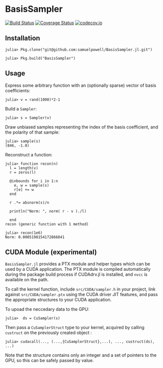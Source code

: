 # BasisSampler

[![Build Status](https://travis-ci.org/samuelpowell/BasisSampler.jl.svg?branch=master)](https://travis-ci.org/samuelpowell/BasisSampler.jl)
[![Coverage Status](https://coveralls.io/repos/samuelpowell/BasisSampler.jl/badge.svg?branch=master&service=github)](https://coveralls.io/github/samuelpowell/BasisSampler.jl?branch=master)
[![codecov.io](http://codecov.io/github/samuelpowell/BasisSampler.jl/coverage.svg?branch=master)](http://codecov.io/github/samuelpowell/BasisSampler.jl?branch=master)


## Installation

```
julia> Pkg.clone("git@github.com:samuelpowell/BasisSampler.jl.git")
```

```
julia> Pkg.build("BasisSampler")
```

## Usage

Express some arbitrary function with an (optionally sparse) vector of basis coefficients:

```
julia> v = rand(1000)*2-1
```

Build a `Sampler`:

```
julia> s = Sampler(v)
```

Draw unbiased samples representing the index of the basis coefficient, and the polarity of
that sample:

```
julia> sample(s)
(846, -1.0)
```

Reconstruct a function:

```
julia> function recon(n)
  l = length(v)
  r = zeros(l)

  @inbounds for i in 1:n
    e, w = sample(s)
    r[e] += w
  end

  r .*= absnorm(s)/n

  println("Norm: ", norm( r - v )./l)

  end
recon (generic function with 1 method)

julia> recon(1e6)
Norm: 0.0005198154172866841
```

## CUDA Module (experimental)

`BasisSampler.jl` provides a PTX module and helper types which can be used by a CUDA
application. The PTX module is compiled automatically during the package build process if
CUDAdrv.jl is installed, and `nvcc` is available on the path.

To call the kernel function, include `src/CUDA/sampler.h` in your project, link against
`src/CUDA/sampler.ptx` using the CUDA driver JIT features, and pass the appropriate structures
to your CUDA application.

To upoad the neccedary data to the GPU:

```
julia>  ds = CuSampler(s)
```

Then pass a `CuSamplerStruct` type to your kernel, acquired by calling `custruct` on the 
previously created object :

```
julia> cudacall(..., (...,{CuSamplerStruct},...), ..., custruct(ds), ...)
```

Note that the structure contains only an integer and a set of pointers to the GPU, so this
can be safely passed by value.
